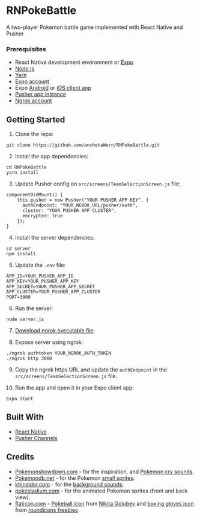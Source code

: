 # RNPokeBattle
A two-player Pokemon battle game implemented with React Native and Pusher

### Prerequisites

- React Native development environment or [Expo](https://expo.io/)
- [Node.js](https://nodejs.org/en/)
- [Yarn](https://yarnpkg.com/en/)
- [Expo account](https://expo.io/)
- Expo [Android](https://play.google.com/store/apps/details?id=host.exp.exponent&hl=en) or [iOS client app](https://itunes.apple.com/us/app/expo-client/id982107779?mt=8)
- [Pusher app instance](https://pusher.com)
- [Ngrok account](https://ngrok.com/)


## Getting Started

1. Clone the repo:

```
git clone https://github.com/anchetaWern/RNPokeBattle.git
```

2. Install the app dependencies:

```
cd RNPokeBattle
yarn install
```

3. Update Pusher config on `src/screens/TeamSelectionScreen.js` file:

```
componentDidMount() {
    this.pusher = new Pusher("YOUR PUSHER APP KEY", {
      authEndpoint: "YOUR_NGROK_URL/pusher/auth",
      cluster: "YOUR PUSHER APP CLUSTER",
      encrypted: true
    });
}
```

4. Install the server dependencies:

```
cd server
npm install
```

5. Update the `.env` file:

```
APP_ID=YOUR_PUSHER_APP_ID
APP_KEY=YOUR_PUSHER_APP_KEY
APP_SECRET=YOUR_PUSHER_APP_SECRET
APP_CLUSTER=YOUR_PUSHER_APP_CLUSTER
PORT=3000
```


6. Run the server:

```
node server.js
```

7. [Download ngrok executable file](https://dashboard.ngrok.com/get-started).

8. Expose server using ngrok:


```
./ngrok authtoken YOUR_NGROK_AUTH_TOKEN
./ngrok http 3000
```

9. Copy the ngrok https URL and update the `authEndpoint` in the `src/screens/TeamSelectionScreen.js` file.

10. Run the app and open it in your Expo client app:

```
expo start
```

## Built With

* [React Native](http://facebook.github.io/react-native/)
* [Pusher Channels](https://pusher.com)

## Credits

- [Pokemonshowdown.com](https://pokemonshowdown.com/) - for the inspiration, and [Pokemon cry sounds](https://play.pokemonshowdown.com/audio/cries/).
- [Pokemondb.net](https://pokemondb.net) - for the Pokemon [small sprites](https://pokemondb.net/sprites).
- [khinsider.com](https://downloads.khinsider.com/) - for the [background sounds](https://downloads.khinsider.com/game-soundtracks/album/pokemon-gameboy-sound-collection).
- [pokestadium.com](http://www.pokestadium.com/tools/sprites) - for the animated Pokemon sprites (front and back view).
- [flaticon.com](https://www.flaticon.com) - [Pokeball icon](https://www.flaticon.com/free-icon/pokeball_361998) from [Nikita Golubev](https://www.flaticon.com/authors/nikita-golubev) and [boxing gloves icon](https://www.flaticon.com/free-icon/fist_189013) from [roundicons freebies](https://www.flaticon.com/authors/roundicons-freebies)

